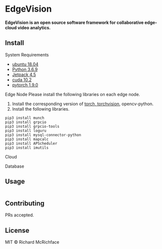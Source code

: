 # EdgeVision

**EdgeVision is an open source software framework for collaborative edge-cloud video analytics.**

## Install
System Requirements
* [ubuntu 18.04](http://releases.ubuntu.com/18.04/)
* [Python 3.6.9](https://www.python.org/downloads/release/python-369/)
* [Jetpack 4.5](https://developer.nvidia.com/jetpack-sdk-45-archive)
* [cuda 10.2](https://developer.nvidia.com/cuda-toolkit)
* [pytorch 1.9.0](https://pytorch.org/)

Edge Node
Please install the following libraries on each edge node.
1. Install the corresponding version of [torch, torchvision](https://forums.developer.nvidia.com/t/pytorch-for-jetson/72048), opencv-python.
2. Install the following libraries.
```
pip3 install munch
pip3 install grpcio
pip3 install grpcio-tools
pip3 install loguru
pip3 install mysql-connector-python
pip3 install mapcalc
pip3 install APScheduler
pip3 install imutils
```

Cloud

Database

## Usage

```
```

## Contributing

PRs accepted.

## License

MIT © Richard McRichface
